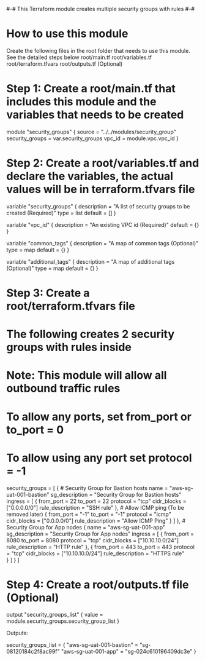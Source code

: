 #-# This Terraform module creates multiple security groups with rules #-#

# How to use this module
Create the following files in the root folder that needs to use this module. See the detailed steps below
root/main.tf
root/variables.tf
root/terraform.tfvars
root/outputs.tf (Optional)


# Step 1: Create a root/main.tf that includes this module and the variables that needs to be created
module "security_groups" {
  source = "../../modules/security_group"
  security_groups = var.security_groups
  vpc_id = module.vpc.vpc_id
}

# Step 2: Create a root/variables.tf and declare the variables, the actual values will be in terraform.tfvars file
variable "security_groups" {
    description = "A list of security groups to be created (Required)"
    type = list
    default = []
}

variable "vpc_id" {
    description = "An existing VPC id (Required)"
    default = {}
}

variable "common_tags" {
    description = "A map of common tags (Optional)"
    type = map
    default = {}
}

variable "additional_tags" {
    description = "A map of additional tags (Optional)"
    type = map
    default = {}
}


# Step 3: Create a root/terraform.tfvars file 
# The following creates 2 security groups with rules inside
# Note: This module will allow all outbound traffic rules
# To allow any ports, set from_port or to_port = 0
# To allow using any port set protocol = -1
security_groups = [
    {
    # Security Group for Bastion hosts
      name = "aws-sg-uat-001-bastion"
      sg_description = "Security Group for Bastion hosts"
      ingress = [
        {
        from_port = 22
        to_port = 22
        protocol = "tcp"
        cidr_blocks = ["0.0.0.0/0"]
        rule_description = "SSH rule"
        },
        # Allow ICMP ping (To be removed later)
        {
        from_port = "-1"
        to_port = "-1"
        protocol = "icmp"
        cidr_blocks = ["0.0.0.0/0"]
        rule_description = "Allow ICMP Ping"
        }
      ]
    },
    # Security Group for App nodes
    {
      name = "aws-sg-uat-001-app"
      sg_description = "Security Group for App nodes"
      ingress = [
        {
        from_port = 8080
        to_port = 8080
        protocol = "tcp"
        cidr_blocks = ["10.10.10.0/24"]
        rule_description = "HTTP rule"
        },
        {
        from_port = 443
        to_port = 443
        protocol = "tcp"
        cidr_blocks = ["10.10.10.0/24"]
        rule_description = "HTTPS rule"        
        }
      ]
    }
  ]


# Step 4: Create a root/outputs.tf file (Optional)
output "security_groups_list" {
  value = module.security_groups.security_group_list
}

Outputs:

security_groups_list = {
  "aws-sg-uat-001-bastion" = "sg-08120184c2f8ac99f"
  "aws-sg-uat-001-app" = "sg-024c610196409dc3e"
}